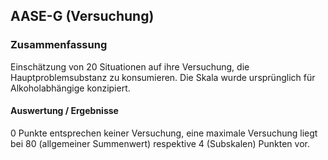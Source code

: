 ## AASE-G (Versuchung) 

### Zusammenfassung
Einschätzung von 20 Situationen auf ihre Versuchung, die Hauptproblemsubstanz zu konsumieren. Die Skala wurde ursprünglich für Alkoholabhängige konzipiert.

#### Auswertung / Ergebnisse
0 Punkte entsprechen keiner Versuchung, eine maximale Versuchung liegt bei 80 (allgemeiner Summenwert) respektive 4 (Subskalen) Punkten vor.
